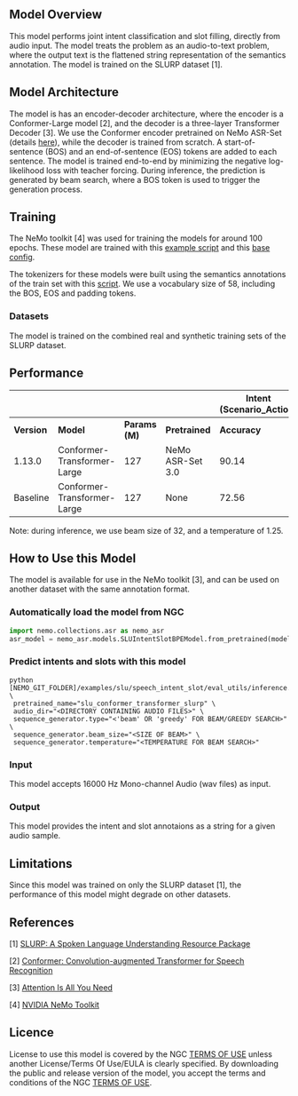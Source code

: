 ## Model Overview

This model performs joint intent classification and slot filling, directly from audio input. The model treats the problem as an audio-to-text problem, where the output text is the flattened string representation of the semantics annotation. The model is trained on the SLURP dataset [1].

## Model Architecture

The model is has an encoder-decoder architecture, where the encoder is a Conformer-Large model [2], and the decoder is a three-layer Transformer Decoder [3]. We use the Conformer encoder pretrained on NeMo ASR-Set (details [here](https://ngc.nvidia.com/models/nvidia:nemo:stt_en_conformer_ctc_large)), while the decoder is trained from scratch. A start-of-sentence (BOS) and an end-of-sentence (EOS) tokens are added to each sentence. The model is trained end-to-end by minimizing the negative log-likelihood loss with teacher forcing. During inference, the prediction is generated by beam search, where a BOS token is used to trigger the generation process.

## Training

The NeMo toolkit [4] was used for training the models for around 100 epochs. These model are trained with this [example script](https://github.com/NVIDIA/NeMo/blob/main/examples/slu/speech_intent_slot/run_slurp_train.py) and this [base config](https://github.com/NVIDIA/NeMo/blob/main/examples/slu/speech_intent_slot/configs/conformer_transformer_large_bpe.yaml).

The tokenizers for these models were built using the semantics annotations of the train set with this [script](https://github.com/NVIDIA/NeMo/blob/main/scripts/tokenizers/process_asr_text_tokenizer.py). We use a vocabulary size of 58, including the BOS, EOS and padding tokens.


### Datasets

The model is trained on the combined real and synthetic training sets of the SLURP dataset.


## Performance

|       |                                                  |                |                          | **Intent (Scenario_Action)** |               | **Entity** |        |              | **SLURP Metrics** |                     |
|-------|--------------------------------------------------|----------------|--------------------------|------------------------------|---------------|------------|--------|--------------|-------------------|---------------------|
|**Version**|                     **Model**                    | **Params (M)** |      **Pretrained**      |         **Accuracy**         | **Precision** | **Recall** | **F1** | **Precsion** |     **Recall**    |        **F1**       |
|1.13.0| Conformer-Transformer-Large | 127            | NeMo ASR-Set 3.0         |                        90.14 |         78.95 |      74.93 |  76.89 |        84.31 |             80.33 |               82.27 |
|Baseline| Conformer-Transformer-Large               | 127            | None                     |                        72.56 |         43.19 |       43.5 |  43.34 |        53.59 |             53.92 |               53.76 |

Note: during inference, we use beam size of 32, and a temperature of 1.25.


## How to Use this Model

The model is available for use in the NeMo toolkit [3], and can be used on another dataset with the same annotation format.

### Automatically load the model from NGC

```python
import nemo.collections.asr as nemo_asr
asr_model = nemo_asr.models.SLUIntentSlotBPEModel.from_pretrained(model_name="slu_conformer_transformer_large_slurp")
```

### Predict intents and slots with this model

```shell
python [NEMO_GIT_FOLDER]/examples/slu/speech_intent_slot/eval_utils/inference.py \
 pretrained_name="slu_conformer_transformer_slurp" \
 audio_dir="<DIRECTORY CONTAINING AUDIO FILES>" \
 sequence_generator.type="<'beam' OR 'greedy' FOR BEAM/GREEDY SEARCH>" \
 sequence_generator.beam_size="<SIZE OF BEAM>" \
 sequence_generator.temperature="<TEMPERATURE FOR BEAM SEARCH>"
```

### Input

This model accepts 16000 Hz Mono-channel Audio (wav files) as input.

### Output

This model provides the intent and slot annotaions as a string for a given audio sample.

## Limitations

Since this model was trained on only the SLURP dataset [1], the performance of this model might degrade on other datasets.


## References


[1] [SLURP: A Spoken Language Understanding Resource Package](https://arxiv.org/abs/2011.13205)

[2] [Conformer: Convolution-augmented Transformer for Speech Recognition](https://arxiv.org/abs/2005.08100)

[3] [Attention Is All You Need](https://arxiv.org/abs/1706.03762?context=cs)

[4] [NVIDIA NeMo Toolkit](https://github.com/NVIDIA/NeMo)

## Licence

License to use this model is covered by the NGC [TERMS OF USE](https://ngc.nvidia.com/legal/terms) unless another License/Terms Of Use/EULA is clearly specified. By downloading the public and release version of the model, you accept the terms and conditions of the NGC [TERMS OF USE](https://ngc.nvidia.com/legal/terms).
